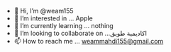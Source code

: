 - 👋 Hi, I’m @weam155
- 👀 I’m interested in ... Apple 
- 🌱 I’m currently learning ... nothing 
- 💞️ I’m looking to collaborate on ...اكاديمية طويق
- 📫 How to reach me ... weammahdi155@gmail.com

<!---
weam155/weam155 is a ✨ special ✨ repository because its `README.md` (this file) appears on your GitHub profile.
You can click the Preview link to take a look at your changes.
--->
